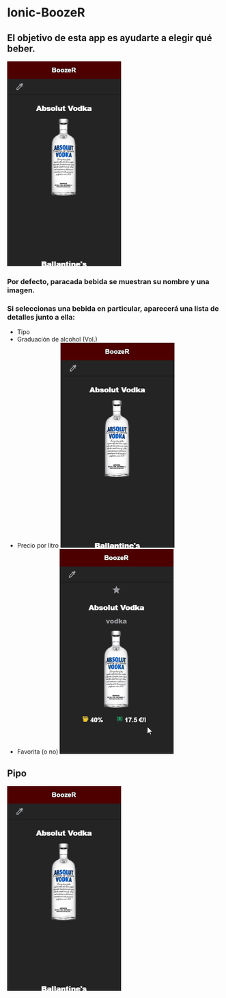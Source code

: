 # Ionic-BoozeR
## El objetivo de esta app es ayudarte a elegir qué beber.
![](media/general.gif)
### Por defecto, paracada bebida se muestran su nombre y una imagen. 
### Si seleccionas una bebida en particular, aparecerá una lista de detalles junto a ella:
- Tipo
- Graduación de alcohol (Vol.)
- Precio por litro
![](media/detalles.gif)
- Favorita (o no)
![](media/favoritos.gif)
## Pipo
![](media/filtro.gif)
